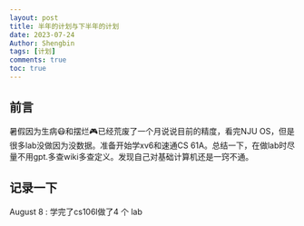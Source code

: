 ```yaml
---
layout: post
title: 半年的计划与下半年的计划 
date: 2023-07-24
Author: Shengbin 
tags: [计划]
comments: true
toc: true
---
```


## 前言
暑假因为生病😷和摆烂🎮已经荒废了一个月说说目前的精度，看完NJU OS，但是很多lab没做因为没数据。准备开始学xv6和速通CS 61A。总结一下，在做lab时尽量不用gpt.多查wiki多查定义。发现自己对基础计算机还是一窍不通。



## 记录一下

August 8 : 学完了cs106l做了4 个 lab


